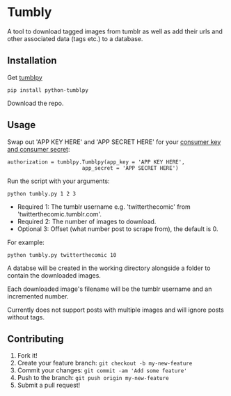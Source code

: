 # Tumbly

A tool to download tagged images from tumblr as well as add their urls and other associated data (tags etc.) to a database.

## Installation

Get [tumblpy](https://github.com/michaelhelmick/python-tumblpy)

    pip install python-tumblpy

Download the repo.

## Usage
Swap out 'APP KEY HERE' and 'APP SECRET HERE' for your [consumer key and consumer secret](https://www.tumblr.com/docs/en/api/v2):

    authorization = tumblpy.Tumblpy(app_key = 'APP KEY HERE',
					    	app_secret = 'APP SECRET HERE')

Run the script with your arguments:

    python tumbly.py 1 2 3
		
- Required 1: The tumblr username e.g. 'twitterthecomic' from 'twitterthecomic.tumblr.com'.
- Required 2: The number of images to download.
- Optional 3: Offset (what number post to scrape from), the default is 0.

For example:

    python tumbly.py twitterthecomic 10

A databse will be created in the working directory alongside a folder to contain the downloaded images.

Each downloaded image's filename will be the tumblr username and an incremented number.

Currently does not support posts with multiple images and will ignore posts without tags.
		
## Contributing
1. Fork it!
2. Create your feature branch: `git checkout -b my-new-feature`
3. Commit your changes: `git commit -am 'Add some feature'`
4. Push to the branch: `git push origin my-new-feature`
5. Submit a pull request!


